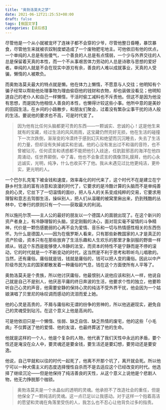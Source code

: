 ```yaml
---
title: "奥勃洛莫夫之梦"
date: 2021-06-12T21:25:53+08:00
draft: false
tags: [俄国文学]
categories: [读后感]
---
```




尽管他是一个从小就被宠坏了连袜子都不会穿的少爷，尽管他整日昏睡，暴饮暴食，尽管他生来就被农奴制度塑造成了一个废物肥宅地主。可他依旧有他的优点，一个单纯的人总是有些傻气，一个善良的人总是有点懦弱，一个少与外界交往的人总是保留着天真的本性，而一个不从事艰苦体力劳动的人总是诗歌与思想的爱好者。单纯的人就是不会在现实中游刃有余，善良的人难以成就事业，天真的人受骗，懒惰的人被欺负。



而奥勃洛莫夫最大的特点就是懒。他在体力上懒惰，不愿意与人交往；他明知有个骗子经常以帮助他处理事物为理由偷窃他的钱财和衣物，却也装做没看见；他明知道自己的老仆人和自己一样懒惰，干活时偷工减料也不斥责他。但这不是因为他没有思想，而是因为他相信人善良的本性，也懒得计较这些小事。他所中意的是美妙的田园生活，在乡间的小路散步，和朋友们聚会，过着没有繁杂尘事干扰的诗人般的生活。要说他的要求也不高，可是时代变了。



>因为他有比任何头脑都更可贵的东西——一颗诚实、忠诚的心！这是他生来就有的宝藏，经过生活的风风雨雨，这宝藏仍然完好无损，他在生活的碰撞下一次次跌倒，渐渐变的冷漠终于感到幻灭和绝望而沉沉睡去，失去了生活的力量，但却没有失掉诚实和忠诚。他的心没有发出过不和谐的音符，也不曾被玷污，任何谎言和诱惑都不能把他引入歧途，任肮脏邪恶的海洋在他四周涌动，任世界颠倒，中了毒，他也不会象谎言的偶像顶礼膜拜，他的心永远诚实，光明，纯净，什么也收买不了他。我从未遇见过比他更纯洁，更朴实，更光明的人。





一个巴尔扎克笔下被金钱和速度，效率毒化的时代来了，这个时代不在是建立在宁静乡村生活的富有诗意和浪漫的时代了，它要求的是冷酷计算的头脑而不是单纯善良的心灵，它丝下了一切温情的面纱，把人与人的关系变成纯粹的交易，它要求用理智和意志去驾御生活，操纵别人，把人们从温暖的被窝里揪出来，扔到残酷的丛林中，它奉行的原则只有一个——获取最大的利润。



所以施托尔茨——主人公的最好的朋友以一个德国人的面貌出现了。在这个新兴的资产者身上，有冷静理智的头脑，坚定刚毅的决心，面对现实毫不留情的斗争精神，代价是一颗伤感脆弱的心再不会为爱情、音乐和一切与热情感性相关的东西伤怀。为什么是德国人——因为在俄罗斯人看来，只有那些新教国家的人才是真正的资产阶级，资本只有在那些放弃了生活乐趣和人生欢乐的那里才象驯服的野兽一样顺从，钱这个东西是能够使人冷静的法宝，而资本的特性不是宁静而是不停的滚动，它的时代就是一个不断变动的时代，这当然是不利于思考和聆听鸟儿唱歌的。当然，还有庸俗。庸俗就是钱，钱就是庸俗的，钱可以把人变的庸俗。因此以中产阶级市民为主的国家都散发着一种庸俗的气息，钱在这个方面使所有人平等了。



奥勃洛莫夫是个贵族，所以他讨厌庸俗，他最恨别人说他应该和别人一样，他说自己就是自己不是别人，他厌恶平庸的终日奔波的生活，他要求个性的独立，他要聆听自己心灵的声音，他需要安静的保持心灵的纯洁不受外界干扰，他会因为一个姑娘演唱了贝里尼的咏叹调而感动的流泪而爱上她。



他的心灵是高贵的，不屑与庸俗和无谓的纷争的劳神的，所以他逃避现实，避免自己的灵魂受到玷污。在这个意义上他是高尚的。



可是他依旧只是一个懒惰、怯弱、缺乏自信、缺乏热情的废宅，他的这些「小毛病」不仅葬送了他的爱情、他的友谊，也最终葬送了他的生命。



他就是这样的一个人，他是个复杂的人物，他代表了我们天性中永远的矛盾，要个性还是淹没在众人中，要灵魂还是要金钱，要生活还是要幻想，要劳动还是要安逸。





他说，自己早就和以往的时代一起死了，他离不开那个坑了，离开就会死。所以他宁可以一种犬儒主义的态度选择慢性自杀而不是去适应这个已经改变的时代。他选择了继续沉沦——但是他保持了纯洁善良的天性，从这个意义上说他是个悲剧人物，他无力挣脱那个枷锁。








> 奥勃洛莫夫是一个水晶似的透明的灵魂。他承担不了改造社会的重任，但是他保全了一颗纯洁的灵魂。这一点已足以让我感动。对于这样一个抱着高洁的愿望和灵魂在角落里受伤的人，我怎么也不忍心让他背负过多的指责。